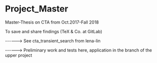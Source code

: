 # Project_Master
Master-Thesis on CTA from Oct.2017-Fall 2018

To save and share findings (TeX & Co. at GitLab)

------> See cta_transient_search from lena-lin 

------> Preliminary work and tests here, application in the branch of the upper project

